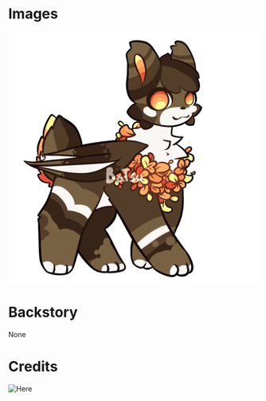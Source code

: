 # Images 

![Willy](willy.png)

# Backstory

None

# Credits

![Here](https://www.deviantart.com/batsu-chann)
